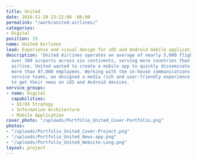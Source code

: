 ```yaml
---
title: United
date: 2016-11-20 23:22:00 -06:00
permalink: "/work/united-airlines/"
categories:
- Digital
position: 15
name: United Airlines
lead: Experience and visual design for iOS and Android mobile application.
description: 'United Airlines operates an average of nearly 5,000 flights a day to
  over 300 airports across six continents, serving more countries than any other U.S.
  airline. United wanted to create a mobile app to quickly disseminate news to its
  more than 87,000 employees. Working with the in-house communications and creative
  service teams, we designed a media rich and user-friendly experience for employees
  to get their news on iOS and Android devices. '
service_groups:
- name: Digital
  capabilities:
  - UI/UX Strategy
  - Information Architecture
  - Mobile Application
cover_photo: "/uploads/Portfolio_United_Cover-Portfolio.png"
photos:
- "/uploads/Portfolio_United_Cover-Project.png"
- "/uploads/Portfolio_United_News-app.png"
- "/uploads/Portfolio_United_Website-Long.png"
layout: project
---
```


